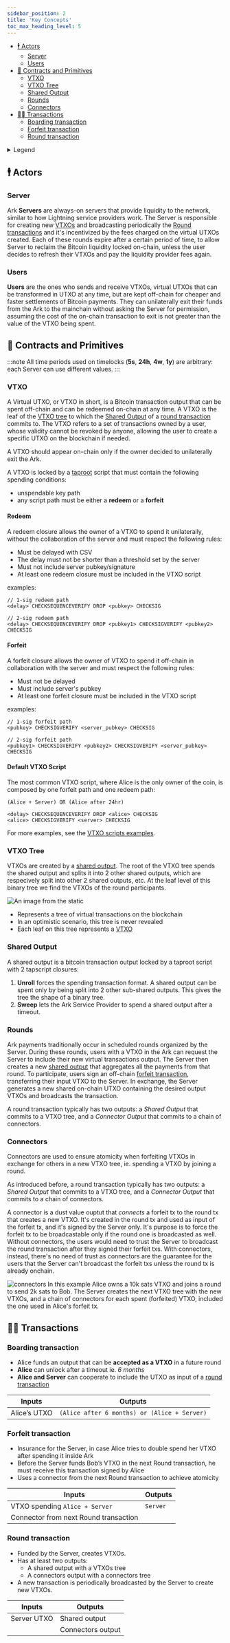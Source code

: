 ```yaml
---
sidebar_position: 2
title: 'Key Concepts'
toc_max_heading_level: 5
---
```


- [🕴️ Actors](#️-actors)
  - [Server](#server)
  - [Users](#users)
- [📝 Contracts and Primitives](#-contracts-and-primitives)
  - [VTXO](#vtxo)
  - [VTXO Tree](#vtxo-tree)
  - [Shared Output](#shared-output)
  - [Rounds](#rounds)
  - [Connectors](#connectors)
- [⛓️‍💥 Transactions](#️-transactions)
  - [Boarding transaction](#boarding-transaction)
  - [Forfeit transaction](#forfeit-transaction)
  - [Round transaction](#round-transaction)

<details>
<summary>Legend</summary>
- **Alice**: Alice signature is required
- **Bob**: Bob signature is required
- **Server**: Server signature is required
- **and(Alice,Bob)**: both conditions needed to unlock
- **or(Alice,Bob)**: only one condition needed to unlock
</details>

## 🕴️ Actors

### Server

Ark **Servers** are always-on servers that provide liquidity to the network, similar to how Lightning service providers work. The Server is responsible for creating new [VTXOs](#vtxo) and broadcasting periodically the [Round transactions](#round-transaction) and it's incentivized by the fees charged on the virtual UTXOs created. Each of these rounds expire after a certain period of time, to allow Server to reclaim the Bitcoin liquidity locked on-chain, unless the user decides to refresh their VTXOs and pay the liquidity provider fees again.

### Users

**Users** are the ones who sends and receive VTXOs, virtual UTXOs that can be transformed in UTXO at any time, but are kept off-chain for cheaper and faster settlements of Bitcoin payments. They can unilaterally exit their funds from the Ark to the mainchain without asking the Server for permission, assuming the cost of the on-chain transaction to exit is not greater than the value of the VTXO being spent.

## 📝 Contracts and Primitives
:::note
All time periods used on timelocks (**5s**, **24h**, **4w**, **1y**) are arbitrary: each Server can use different values.
:::

### VTXO

A Virtual UTXO, or VTXO in short, is a Bitcoin transaction output that can be spent off-chain and can be redeemed on-chain at any time. A VTXO is the leaf of the [VTXO tree](#vtxo-tree) to which the [Shared Output](#shared-output) of a [round transaction](#round-transaction) commits to. The VTXO refers to a set of transactions owned by a user, whose validity cannot be revoked by anyone, allowing the user to create a specific UTXO on the blockchain if needed.


A VTXO should appear on-chain only if the owner decided to unilaterally exit the Ark.

A VTXO is locked by a [taproot](https://bips.dev/341/) script that must contain the following spending conditions:
- unspendable key path
- any script path must be either a **redeem** or a **forfeit**

#### Redeem
A redeem closure allows the owner of a VTXO to spend it unilaterally, without the collaboration of the server and must respect the following rules:
- Must be delayed with CSV
- The delay must not be shorter than a threshold set by the server
- Must not include server pubkey/signature
- At least one redeem closure must be included in the VTXO script

examples:

```btcscript
// 1-sig redeem path
<delay> CHECKSEQUENCEVERIFY DROP <pubkey> CHECKSIG

// 2-sig redeem path
<delay> CHECKSEQUENCEVERIFY DROP <pubkey1> CHECKSIGVERIFY <pubkey2> CHECKSIG
```

#### Forfeit

A forfeit closure allows the owner of VTXO to spend it off-chain in collaboration with the server and must respect the following rules:
- Must not be delayed
- Must include server's pubkey
- At least one forfeit closure must be included in the VTXO script

examples:

```btcscript
// 1-sig forfeit path
<pubkey> CHECKSIGVERIFY <server_pubkey> CHECKSIG

// 2-sig forfeit path
<pubkey1> CHECKSIGVERIFY <pubkey2> CHECKSIGVERIFY <server_pubkey> CHECKSIG
```

#### Default VTXO Script

The most common VTXO script, where Alice is the only owner of the coin, is composed by one forfeit path and one redeem path:

```hack
(Alice + Server) OR (Alice after 24hr)
```

```btcscript
<delay> CHECKSEQUENCEVERIFY DROP <alice> CHECKSIG
<alice> CHECKSIGVERIFY <server> CHECKSIG
```

For more examples, see the [VTXO scripts examples](../developers/protocol/address#vtxo-scripts-examples).

### VTXO Tree

VTXOs are created by a [shared output](#shared-output). The root of the VTXO tree spends the shared output and splits it into 2 other shared outputs, which are respecively split into other 2 shared outputs, etc. At the leaf level of this binary tree we find the VTXOs of the round participants.

![An image from the static](/img/vtxo-tree.png)

- Represents a tree of virtual transactions on the blockchain
- In an optimistic scenario, this tree is never revealed
- Each leaf on this tree represents a [VTXO](#vtxo)

### Shared Output

A shared output is a bitcoin transaction output locked by a taproot script with 2 tapscript closures:

1. **Unroll** forces the spending transaction format. A shared output can be spent only by being split into 2 other sub-shared outputs. This gives the tree the shape of a binary tree.
2. **Sweep** lets the Ark Service Provider to spend a shared output after a timeout.

### Rounds

Ark payments traditionally occur in scheduled rounds organized by the Server. During these rounds, users with a VTXO in the Ark can request the Server to include their new virtual transactions output. The Server then creates a new [shared output](#shared-output) that aggregates all the payments from that round.
To participate, users sign an off-chain [forfeit transaction](#forfeit-transaction), transferring their input VTXO to the Server. In exchange, the Server generates a new shared on-chain UTXO containing the desired output VTXOs and broadcasts the transaction.

A round transaction typically has two outputs: a _Shared Output_ that commits to a VTXO tree, and a _Connector Output_ that commits to a chain of connectors.

### Connectors

Connectors are used to ensure atomicity when forfeiting VTXOs in exchange for others in a new VTXO tree, ie. spending a VTXO by joining a round.

As introduced before, a round transaction typically has two outputs: a _Shared Output_ that commits to a VTXO tree, and a _Connector Output_ that commits to a chain of connectors.

A connector is a dust value ouptut that _connects_ a forfeit tx to the round tx that creates a new VTXO. It's created in the round tx and used as input of the forfeit tx, and it's signed by the Server only. It's purpose is to force the forfeit tx to be broadcastable only if the round one is broadcasted as well. Without connectors, the users would need to trust the Server to broadcast the round transaction after they signed their forfeit txs. With connectors, instead, there's no need of trust as connectors are the guarantee for the users that the Server can't broadcast the forfeit txs unless the round tx is already onchain.

![connectors](/img/connectors.png)
In this example Alice owns a 10k sats VTXO and joins a round to send 2k sats to Bob.
The Server creates the next VTXO tree with the new VTXOs, and a chain of connectors for each spent (forfeited) VTXO, included the one used in Alice's forfeit tx.


## ⛓️‍💥 Transactions

### Boarding transaction

- Alice funds an output that can be **accepted as a VTXO** in a future round
- **Alice** can unlock after a timeout ie. _6 months_
- **Alice and Server** can cooperate to include the UTXO as input of a [round transaction](#round-transaction)

| Inputs       | Outputs                                                     |
| ------------ | ----------------------------------------------------------- |
| Alice’s UTXO | `(Alice after 6 months) or (Alice + Server)`                         |


### Forfeit transaction

- Insurance for the Server, in case Alice tries to double spend her VTXO after spending it inside Ark
- Before the Server funds Bob’s VTXO in the next Round transaction, he must receive this transaction signed by Alice
- Uses a connector from the next Round transaction to achieve atomicity

| Inputs                               | Outputs |
| ------------------------------------ | ------- |
| VTXO spending `Alice + Server`          | `Server`   |
| Connector from next Round transaction |

### Round transaction

- Funded by the Server, creates VTXOs.
- Has at least two outputs:
  - A shared output with a VTXOs tree
  - A connectors output with a connectors tree
- A new transaction is periodically broadcasted by the Server to create new VTXOs. 

| Inputs   | Outputs           |
| -------- | ----------------- |
| Server UTXO | Shared output     |
|          | Connectors output |